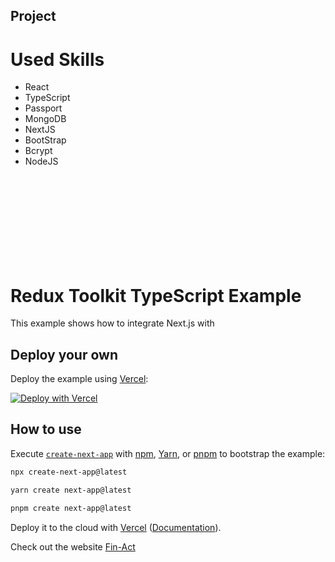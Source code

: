 ## Project
<h1>Used Skills</h1>
<ul>
    <li>React</li>
    <li>TypeScript</li>
    <li>Passport</li>
    <li>MongoDB</li>
    <li>NextJS</li>
    <li>BootStrap</li>
    <li>Bcrypt</li>
    <li>NodeJS</li>
</ul>

<br></br><br></br><br></br><br></br>
# Redux Toolkit TypeScript Example

This example shows how to integrate Next.js with

## Deploy your own

Deploy the example using [Vercel](https://vercel.com?utm_source=github&utm_medium=readme&utm_campaign=next-example):

[![Deploy with Vercel](https://vercel.com/button)](https://vercel.com/new/clone?repository-url=https://github.com/vercel/next.js/tree/canary/examples/with-redux&project-name=with-redux&repository-name=with-redux)

## How to use

Execute [`create-next-app`](https://github.com/vercel/next.js/tree/canary/packages/create-next-app) with [npm](https://docs.npmjs.com/cli/init), [Yarn](https://yarnpkg.com/lang/en/docs/cli/create/), or [pnpm](https://pnpm.io) to bootstrap the example:

```bash
npx create-next-app@latest
```

```bash
yarn create next-app@latest
```

```bash
pnpm create next-app@latest
```

Deploy it to the cloud with [Vercel](https://vercel.com/new?utm_source=github&utm_medium=readme&utm_campaign=next-example) ([Documentation](https://nextjs.org/docs/deployment)).

Check out the website [Fin-Act](https://fin-act.vercel.app)